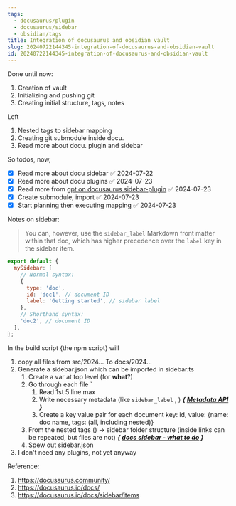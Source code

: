 ```yaml
---
tags:
  - docusaurus/plugin
  - docusaurus/sidebar
  - obsidian/tags
title: Integration of docusaurus and obsidian vault
slug: 20240722144345-integration-of-docusaurus-and-obsidian-vault
id: 20240722144345-integration-of-docusaurus-and-obsidian-vault
---
```

Done until now:
1. Creation of vault
2. Initializing and pushing git
3. Creating initial structure, tags, notes

Left
1. Nested tags to sidebar mapping
2. Creating git submodule inside docu.
3. Read more about docu. plugin and sidebar

So todos, now, 
- [x] Read more about docu sidebar ✅ 2024-07-22
- [x] Read more about docu plugins ✅ 2024-07-23
- [x] Read more from [gpt on docusaurus sidebar-plugin](/note/20240722005751-gpt-on-docusaurus-sidebar-plugin) ✅ 2024-07-23
- [x] Create submodule, import ✅ 2024-07-23
- [x] Start planning then executing mapping ✅ 2024-07-23

Notes on sidebar:

>You can, however, use the `sidebar_label` Markdown front matter within that doc, which has higher precedence over the `label` key in the sidebar item.
```js
export default {
  mySidebar: [
    // Normal syntax:
    {
      type: 'doc',
      id: 'doc1', // document ID
      label: 'Getting started', // sidebar label
    },
    // Shorthand syntax:
    'doc2', // document ID
  ],
};
```
In the build script {the npm script} will
1. copy all files from src/2024... To docs/2024...
2. Generate a sidebar.json which can be imported in sidebar.ts
	1. Create a var at top level (for **what**?)
	2. Go through each file `
		1. Read 1st 5 line max
		2. Write necessary metadata (like `sidebar_label` , ) ***{ [Metadata API](https://docusaurus.io/docs/api/plugins/@docusaurus/plugin-content-docs#markdown-front-matter) }***
		3. Create a key value pair for each document key: id, value: {name: doc name, tags: (all, including nested)}
	3. From the nested tags () -> sidebar folder structure (inside links can be repeated, but files are not) ***{ [docs sidebar - what to do](/note/20240722160139-docs-sidebar---what-to-do) }***
	4. Spew out sidebar.json
3. I don't need any plugins, not yet anyway



Reference:
1. https://docusaurus.community/
2. https://docusaurus.io/docs/
3. https://docusaurus.io/docs/sidebar/items
